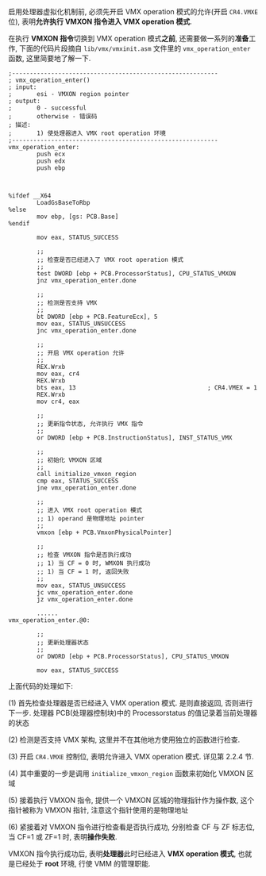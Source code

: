 

启用处理器虚拟化机制前, 必须先开启 VMX operation 模式的允许(开启 `CR4.VMXE` 位), 表明**允许执行 VMXON 指令进入 VMX operation 模式**.

在执行 **VMXON 指令**切换到 VMX operation 模式**之前**, 还需要做一系列的**准备**工作, 下面的代码片段摘自 `lib/vmx/vmxinit.asm` 文件里的 `vmx_operation_enter` 函数, 这里简要地了解一下.

```x86asm
;----------------------------------------------------------
; vmx_operation_enter()
; input:
;       esi - VMXON region pointer
; output:
;       0 - successful
;       otherwise - 错误码
; 描述:
;       1) 使处理器进入 VMX root operation 环境
;----------------------------------------------------------
vmx_operation_enter:
        push ecx
        push edx
        push ebp



%ifdef __X64
        LoadGsBaseToRbp
%else
        mov ebp, [gs: PCB.Base]
%endif

        mov eax, STATUS_SUCCESS

        ;;
        ;; 检查是否已经进入了 VMX root operation 模式
        ;;
        test DWORD [ebp + PCB.ProcessorStatus], CPU_STATUS_VMXON
        jnz vmx_operation_enter.done

        ;;
        ;; 检测是否支持 VMX
        ;;
        bt DWORD [ebp + PCB.FeatureEcx], 5
        mov eax, STATUS_UNSUCCESS
        jnc vmx_operation_enter.done

        ;;
        ;; 开启 VMX operation 允许
        ;;
        REX.Wrxb
        mov eax, cr4
        REX.Wrxb
        bts eax, 13                                     ; CR4.VMEX = 1
        REX.Wrxb
        mov cr4, eax

        ;;
        ;; 更新指令状态, 允许执行 VMX 指令
        ;;
        or DWORD [ebp + PCB.InstructionStatus], INST_STATUS_VMX

        ;;
        ;; 初始化 VMXON 区域
        ;;
        call initialize_vmxon_region
        cmp eax, STATUS_SUCCESS
        jne vmx_operation_enter.done

        ;;
        ;; 进入 VMX root operation 模式
        ;; 1) operand 是物理地址 pointer
        ;;
        vmxon [ebp + PCB.VmxonPhysicalPointer]

        ;;
        ;; 检查 VMXON 指令是否执行成功
        ;; 1) 当 CF = 0 时, WMXON 执行成功
        ;; 1) 当 CF = 1 时, 返回失败
        ;;
        mov eax, STATUS_UNSUCCESS
        jc vmx_operation_enter.done
        jz vmx_operation_enter.done

        ......
vmx_operation_enter.@0:

        ;;
        ;; 更新处理器状态
        ;;
        or DWORD [ebp + PCB.ProcessorStatus], CPU_STATUS_VMXON

        mov eax, STATUS_SUCCESS
```

上面代码的处理如下:

(1) 首先检查处理器是否已经进入 VMX operation 模式. 是则直接返回, 否则进行下一步. 处理器 PCB(处理器控制块)中的 Processorstatus 的值记录着当前处理器的状态

(2) 检测是否支持 VMX 架构, 这里并不在其他地方使用独立的函数进行检查.

(3) 开启 `CR4.VMXE` 控制位, 表明允许进入 VMX operation 模式. 详见第 2.2.4 节.

(4) 其中重要的一步是调用 `initialize_vmxon_region` 函数来初始化 VMXON 区域

(5) 接着执行 VMXON 指令, 提供一个 VMXON 区城的物理指针作为操作数, 这个指针被称为 VMXON 指针, 注意这个指针使用的是物理地址

(6) 紧接着对 VMXON 指令进行检查看是否执行成功, 分别检查 CF 与 ZF 标志位, 当 CF=1 或 ZF=1 时, 表明**操作失败**.

VMXON 指今执行成功后, 表明**处理器**此时已经进入 **VMX operation 模式**, 也就是已经处于 **root** 环境, 行使 VMM 的管理职能.